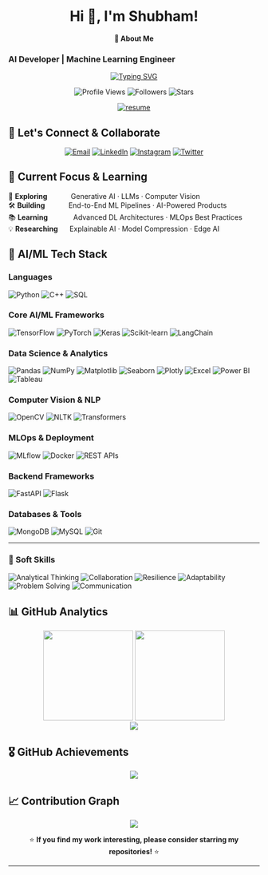 <h1 align="center">Hi 👋, I'm Shubham!</h1>

<div align="center">
    
   **🎯 About Me** 

</div>

### AI Developer | Machine Learning Engineer

<div align="center">
  
  [![Typing SVG](https://readme-typing-svg.herokuapp.com?font=Fira+Code&size=22&duration=3000&pause=1000&color=00D4FF&center=true&vCenter=true&width=600&lines=AI+Developer+%7C+ML+Engineer;Building+Intelligent+Systems;Transforming+Data+into+Insights;Deep+Learning+%26+Neural+Networks)](https://git.io/typing-svg)

</div>

<p align="center">
  <img src="https://komarev.com/ghpvc/?username=KANSADWALA&label=Profile%20views&color=00d4ff&style=for-the-badge" alt="Profile Views" />
  <img src="https://img.shields.io/github/followers/KANSADWALA?label=Followers&style=for-the-badge&color=00d4ff" alt="Followers" />
  <img src="https://img.shields.io/github/stars/KANSADWALA?label=Stars&style=for-the-badge&color=00d4ff" alt="Stars" />
</p>

<div align="center">
<a href="https://drive.google.com/file/d/1nkNp_0sDzaLxGcdFn8uQITTmhRpcIY6i/view?usp=sharing" target="_blank">
  <img src="https://img.shields.io/badge/%20View%20My%20Resume-FF6F00?style=for-the-badge&logo=read-the-docs&logoColor=white&labelColor=20232A" alt="resume" />
</a>
</div>


## 🤝 Let's Connect & Collaborate

<div align="center">

[![Email](https://img.shields.io/badge/Email-D14836?style=for-the-badge&logo=gmail&logoColor=white)](mailto:shubhamkansadwala@gmail.com)
[![LinkedIn](https://img.shields.io/badge/LinkedIn-0077B5?style=for-the-badge&logo=linkedin&logoColor=white)](https://linkedin.com/in/shubham-kansadwala)
[![Instagram](https://img.shields.io/badge/Instagram-FF1493?style=for-the-badge&logo=instagram&logoColor=white)](https://instagram.com//kansadwala_shubham)
[![Twitter](https://img.shields.io/badge/Twitter-1DA1F2?style=for-the-badge&logo=twitter&logoColor=white)](https://x.com/ShubhamKansadw2)

</div>


## 🚀 Current Focus & Learning

<div align="left">

🔬 **Exploring**&nbsp;&nbsp;&nbsp;&nbsp;&nbsp;&nbsp;&nbsp;&nbsp;&nbsp;&nbsp;&nbsp; Generative AI · LLMs · Computer Vision  
🛠️ **Building**&nbsp;&nbsp;&nbsp;&nbsp;&nbsp;&nbsp;&nbsp;&nbsp;&nbsp;&nbsp;&nbsp;&nbsp;End-to-End ML Pipelines · AI-Powered Products  
📚 **Learning**&nbsp;&nbsp;&nbsp;&nbsp;&nbsp;&nbsp;&nbsp;&nbsp;&nbsp;&nbsp;&nbsp;&nbsp; Advanced DL Architectures · MLOps Best Practices  
💡 **Researching**&nbsp;&nbsp;&nbsp;&nbsp;&nbsp; Explainable AI · Model Compression · Edge AI  

</div>




## 🧠 AI/ML Tech Stack

<div align="left">

### **Languages**
![Python](https://img.shields.io/badge/Python-3776AB?style=for-the-badge&logo=python&logoColor=white)
![C++](https://img.shields.io/badge/C++-00599C?style=for-the-badge&logo=c%2B%2B&logoColor=white)
![SQL](https://img.shields.io/badge/SQL-336791?style=for-the-badge&logo=mysql&logoColor=white)

### **Core AI/ML Frameworks**
![TensorFlow](https://img.shields.io/badge/TensorFlow-FF6F00?style=for-the-badge&logo=tensorflow&logoColor=white)
![PyTorch](https://img.shields.io/badge/PyTorch-EE4C2C?style=for-the-badge&logo=pytorch&logoColor=white)
![Keras](https://img.shields.io/badge/Keras-D00000?style=for-the-badge&logo=keras&logoColor=white)
![Scikit-learn](https://img.shields.io/badge/scikit--learn-F7931E?style=for-the-badge&logo=scikit-learn&logoColor=white)
![LangChain](https://img.shields.io/badge/LangChain-2D3748?style=for-the-badge&logo=python&logoColor=white)

### **Data Science & Analytics**
![Pandas](https://img.shields.io/badge/Pandas-150458?style=for-the-badge&logo=pandas&logoColor=white)
![NumPy](https://img.shields.io/badge/NumPy-013243?style=for-the-badge&logo=numpy&logoColor=white)
![Matplotlib](https://img.shields.io/badge/Matplotlib-11557c?style=for-the-badge&logo=matplotlib&logoColor=white)
![Seaborn](https://img.shields.io/badge/Seaborn-5385c1?style=for-the-badge&logo=python&logoColor=white)
![Plotly](https://img.shields.io/badge/Plotly-3F4F75?style=for-the-badge&logo=plotly&logoColor=white)
![Excel](https://img.shields.io/badge/Excel-217346?style=for-the-badge&logo=microsoft-excel&logoColor=white)
![Power BI](https://img.shields.io/badge/Power_BI-F2C811?style=for-the-badge&logo=powerbi&logoColor=black)
![Tableau](https://img.shields.io/badge/Tableau-E97627?style=for-the-badge&logo=tableau&logoColor=white)


### **Computer Vision & NLP**
![OpenCV](https://img.shields.io/badge/OpenCV-5C3EE8?style=for-the-badge&logo=opencv&logoColor=white)
![NLTK](https://img.shields.io/badge/NLTK-154f3c?style=for-the-badge&logo=python&logoColor=white)
![Transformers](https://img.shields.io/badge/🤗_Transformers-FFD21E?style=for-the-badge&logoColor=black)

### **MLOps & Deployment**
![MLflow](https://img.shields.io/badge/MLflow-0194E2?style=for-the-badge&logo=mlflow&logoColor=white)
![Docker](https://img.shields.io/badge/Docker-2496ED?style=for-the-badge&logo=docker&logoColor=white)
![REST APIs](https://img.shields.io/badge/REST%20APIs-6c757d?style=for-the-badge&logo=fastapi&logoColor=white)

### **Backend Frameworks**
![FastAPI](https://img.shields.io/badge/FastAPI-005571?style=for-the-badge&logo=fastapi&logoColor=white)
![Flask](https://img.shields.io/badge/Flask-000000?style=for-the-badge&logo=flask&logoColor=white)

### **Databases & Tools**
![MongoDB](https://img.shields.io/badge/MongoDB-4EA94B?style=for-the-badge&logo=mongodb&logoColor=white)
![MySQL](https://img.shields.io/badge/MySQL-4479A1?style=for-the-badge&logo=mysql&logoColor=white)
![Git](https://img.shields.io/badge/Git-F05032?style=for-the-badge&logo=git&logoColor=white)

---

### 🧩 Soft Skills

![Analytical Thinking](https://img.shields.io/badge/🧠_Analytical_Thinking-blueviolet?style=for-the-badge)
![Collaboration](https://img.shields.io/badge/🤝_Collaboration-success?style=for-the-badge)
![Resilience](https://img.shields.io/badge/🛡️_Resilience-orange?style=for-the-badge)
![Adaptability](https://img.shields.io/badge/🔄_Adaptability-9cf?style=for-the-badge)
![Problem Solving](https://img.shields.io/badge/🧩_Problem_Solving-yellow?style=for-the-badge)
![Communication](https://img.shields.io/badge/📢_Communication-lightgrey?style=for-the-badge)


</div>



## 📊 GitHub Analytics

<div align="center">
  
  <img height="180em" src="https://github-readme-stats.vercel.app/api?username=KANSADWALA&show_icons=true&theme=tokyonight&include_all_commits=true&count_private=true"/>
  <img height="180em" src="https://github-readme-stats.vercel.app/api/top-langs/?username=KANSADWALA&layout=compact&langs_count=8&theme=tokyonight"/>

</div>

<div align="center">
  
  <img src="https://github-readme-streak-stats.herokuapp.com/?user=KANSADWALA&theme=tokyonight&hide_border=true"/>

</div>


## 🎖️ GitHub Achievements

<div align="center">
  
  <img src="https://github-profile-trophy.vercel.app/?username=KANSADWALA&theme=tokyonight&no-frame=true&no-bg=false&margin-w=4&row=1"/>

</div>


## 📈 Contribution Graph

<div align="center">
  
  <img src="https://github-readme-activity-graph.vercel.app/graph?username=KANSADWALA&theme=tokyo-night&bg_color=1a1b27&color=00d4ff&line=00d4ff&point=ffffff"/>

</div>


<div align="center">
    
  ⭐ **If you find my work interesting, please consider starring my repositories!** ⭐

</div>

---



